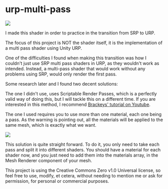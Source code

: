 # urp-multi-pass

![](https://i.imgur.com/9RbAbT4.png)

I made this shader in order to practice in the transition from SRP to URP.

The focus of this project is NOT the shader itself, it is the implementation of a multi pass shader using Unity URP.

One of the difficulties I found when making this transition was how I couldn't just use SRP multi pass shaders in URP, as they wouldn't work as intended.
Instead, a multi-pass shader that would work without any problems using SRP, would only render the first pass.

Some research later and I found two decent solutions:

The one I didn't use, uses Scriptable Render Passes, which is a perfectly valid way of doing this, but I will tackle this on a different time. If you are interested in this method, I recommend [Brackeys' tutorial on Youtube](https://www.youtube.com/watch?v=szsWx9IQVDI).

The one I used requires you to use more than one material, each one being a pass. As the warning is pointing out, all the materials will be applied to the same mesh, which is exactly what we want.

![](https://i.imgur.com/z52z9Wu.png)

This solution is quite straight forward. To do it, you only need to take each pass and split it into different shaders. You should have a material for each shader now, and you just need to add them into the materials array, in the Mesh Renderer component of your mesh.

This project is using the Creative Commons Zero v1.0 Universal license, so feel free to use, modify, et cetera, without needing to mention me or ask for permission, for personal or commercial purposes.
